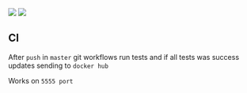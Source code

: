 <div>
<img src="https://github.com/it-tr1p/Django_ci/actions/workflows/test_on_push.yaml/badge.svg">
<img src="https://api.codeclimate.com/v1/badges/45bf196c25c6b66728fe/maintainability" />
</div>

## CI
After `push` in `master` git workflows run tests and if all tests was success updates sending to `docker hub` 

Works on `5555 port`


